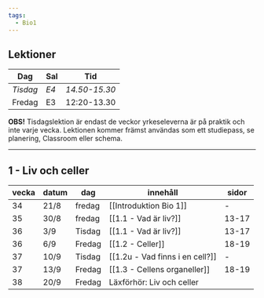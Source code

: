 ```yaml
---
tags:
  - Bio1
---
```



## Lektioner

| Dag      | Sal  | Tid           |
| -------- | ---- | ------------- |
| *Tisdag* | *E4* | *14.50-15.30* |
| Fredag   | E3   | 12:20-13.30   |

**OBS!** Tisdagslektion är endast de veckor yrkeseleverna är på praktik och inte varje vecka. Lektionen kommer främst användas som ett studiepass, se planering, Classroom eller schema.

---

## 1 - Liv och celler

| vecka | datum | dag    | innehåll                        | sidor |
| ----- | ----- | ------ | ------------------------------- | ----- |
| 34    | 21/8  | fredag | [[Introduktion Bio 1]]          | -     |
| 35    | 30/8  | fredag | [[1.1 - Vad är liv?]]           | 13-17 |
| 36    | 3/9   | Tisdag | [[1.1 - Vad är liv?]]           | 13-17 |
| 36    | 6/9   | Fredag | [[1.2 - Celler]]                | 18-19 |
| 37    | 10/9  | Tisdag | [[1.2u - Vad finns i en cell?]] | -     |
| 37    | 13/9  | Fredag | [[1.3 - Cellens organeller]]    | 18-19 |
| 38    | 20/9  | Fredag | Läxförhör: Liv och celler       |       |
